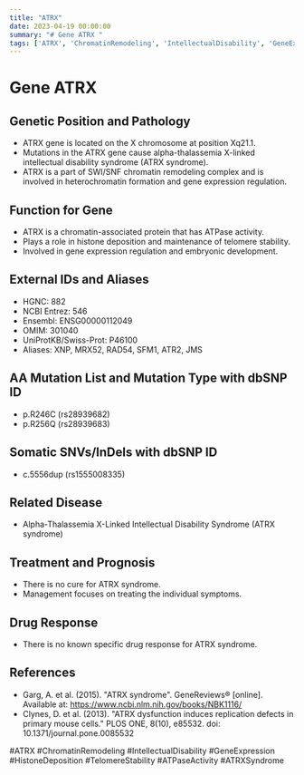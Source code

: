 ```yaml
---
title: "ATRX"
date: 2023-04-19 00:00:00
summary: "# Gene ATRX "
tags: ['ATRX', 'ChromatinRemodeling', 'IntellectualDisability', 'GeneExpression', 'HistoneDeposition', 'TelomereStability', 'ATPaseActivity', 'ATRXSyndrome']
---
```


# Gene ATRX 

## Genetic Position and Pathology
- ATRX gene is located on the X chromosome at position Xq21.1.
- Mutations in the ATRX gene cause alpha-thalassemia X-linked intellectual disability syndrome (ATRX syndrome).
- ATRX is a part of SWI/SNF chromatin remodeling complex and is involved in heterochromatin formation and gene expression regulation.

## Function for Gene
- ATRX is a chromatin-associated protein that has ATPase activity.
- Plays a role in histone deposition and maintenance of telomere stability.
- Involved in gene expression regulation and embryonic development.

## External IDs and Aliases
- HGNC: 882
- NCBI Entrez: 546
- Ensembl: ENSG00000112049
- OMIM: 301040
- UniProtKB/Swiss-Prot: P46100
- Aliases: XNP, MRX52, RAD54, SFM1, ATR2, JMS

## AA Mutation List and Mutation Type with dbSNP ID
- p.R246C (rs28939682)
- p.R256Q (rs28939683)

## Somatic SNVs/InDels with dbSNP ID
- c.5556dup (rs1555008335)

## Related Disease
- Alpha-Thalassemia X-Linked Intellectual Disability Syndrome (ATRX syndrome)

## Treatment and Prognosis
- There is no cure for ATRX syndrome.
- Management focuses on treating the individual symptoms.

## Drug Response
- There is no known specific drug response for ATRX syndrome.

## References
- Garg, A. et al. (2015). "ATRX syndrome". GeneReviews® [online]. Available at: https://www.ncbi.nlm.nih.gov/books/NBK1116/
- Clynes, D. et al. (2013). "ATRX dysfunction induces replication defects in primary mouse cells." PLOS ONE, 8(10), e85532. doi: 10.1371/journal.pone.0085532

#ATRX #ChromatinRemodeling #IntellectualDisability #GeneExpression #HistoneDeposition #TelomereStability #ATPaseActivity #ATRXSyndrome
